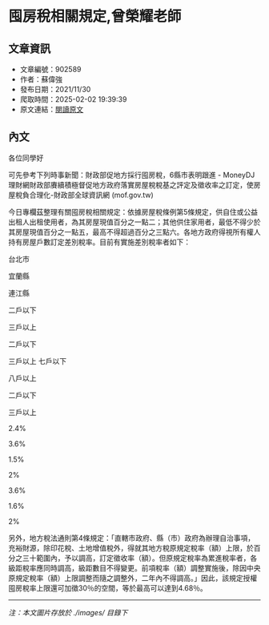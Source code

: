 # 囤房稅相關規定,曾榮耀老師

## 文章資訊
- 文章編號：902589
- 作者：蘇偉強
- 發布日期：2021/11/30
- 爬取時間：2025-02-02 19:39:39
- 原文連結：[閱讀原文](https://real-estate.get.com.tw/Columns/detail.aspx?no=902589)

## 內文
各位同學好

可先參考下列時事新聞：財政部促地方採行囤房稅，6縣市表明跟進 - MoneyDJ理財網財政部賡續積極督促地方政府落實房屋稅稅基之評定及徵收率之訂定，使房屋稅負合理化-財政部全球資訊網 (mof.gov.tw)

今日專欄茲整理有關囤房稅相關規定：依據房屋稅條例第5條規定，供自住或公益出租人出租使用者，為其房屋現值百分之一點二；其他供住家用者，最低不得少於其房屋現值百分之一點五，最高不得超過百分之三點六。各地方政府得視所有權人持有房屋戶數訂定差別稅率。目前有實施差別稅率者如下：

台北市

宜蘭縣

連江縣

二戶以下

三戶以上

二戶以下

三戶以上 七戶以下

八戶以上

二戶以下

三戶以上

2.4%

3.6%

1.5%

2%

3.6%

1.6%

2%

另外，地方稅法通則第4條規定：「直轄市政府、縣（市）政府為辦理自治事項，充裕財源，除印花稅、土地增值稅外，得就其地方稅原規定稅率（額）上限，於百分之三十範圍內，予以調高，訂定徵收率（額）。但原規定稅率為累進稅率者，各級距稅率應同時調高，級距數目不得變更。前項稅率（額）調整實施後，除因中央原規定稅率（額）上限調整而隨之調整外，二年內不得調高。」因此，該規定授權囤房稅率上限還可加徵30％的空間，等於最高可以達到4.68％。

---
*注：本文圖片存放於 ./images/ 目錄下*
